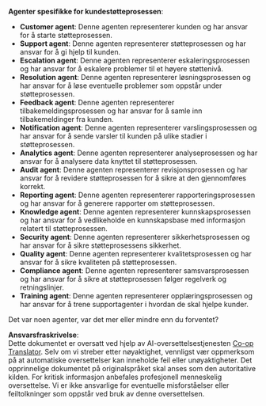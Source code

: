 <!--
CO_OP_TRANSLATOR_METADATA:
{
  "original_hash": "5be7b05ac3220c4fb91e9bd5a37a3794",
  "translation_date": "2025-07-12T11:39:06+00:00",
  "source_file": "08-multi-agent/solution/solution.md",
  "language_code": "no"
}
-->
**Agenter spesifikke for kundestøtteprosessen**:

- **Customer agent**: Denne agenten representerer kunden og har ansvar for å starte støtteprosessen.
- **Support agent**: Denne agenten representerer støtteprosessen og har ansvar for å gi hjelp til kunden.
- **Escalation agent**: Denne agenten representerer eskaleringsprosessen og har ansvar for å eskalere problemer til et høyere støttenivå.
- **Resolution agent**: Denne agenten representerer løsningsprosessen og har ansvar for å løse eventuelle problemer som oppstår under støtteprosessen.
- **Feedback agent**: Denne agenten representerer tilbakemeldingsprosessen og har ansvar for å samle inn tilbakemeldinger fra kunden.
- **Notification agent**: Denne agenten representerer varslingsprosessen og har ansvar for å sende varsler til kunden på ulike stadier i støtteprosessen.
- **Analytics agent**: Denne agenten representerer analyseprosessen og har ansvar for å analysere data knyttet til støtteprosessen.
- **Audit agent**: Denne agenten representerer revisjonsprosessen og har ansvar for å revidere støtteprosessen for å sikre at den gjennomføres korrekt.
- **Reporting agent**: Denne agenten representerer rapporteringsprosessen og har ansvar for å generere rapporter om støtteprosessen.
- **Knowledge agent**: Denne agenten representerer kunnskapsprosessen og har ansvar for å vedlikeholde en kunnskapsbase med informasjon relatert til støtteprosessen.
- **Security agent**: Denne agenten representerer sikkerhetsprosessen og har ansvar for å sikre støtteprosessens sikkerhet.
- **Quality agent**: Denne agenten representerer kvalitetsprosessen og har ansvar for å sikre kvaliteten på støtteprosessen.
- **Compliance agent**: Denne agenten representerer samsvarsprosessen og har ansvar for å sikre at støtteprosessen følger regelverk og retningslinjer.
- **Training agent**: Denne agenten representerer opplæringsprosessen og har ansvar for å trene supportagenter i hvordan de skal hjelpe kunder.

Det var noen agenter, var det mer eller mindre enn du forventet?

**Ansvarsfraskrivelse**:  
Dette dokumentet er oversatt ved hjelp av AI-oversettelsestjenesten [Co-op Translator](https://github.com/Azure/co-op-translator). Selv om vi streber etter nøyaktighet, vennligst vær oppmerksom på at automatiske oversettelser kan inneholde feil eller unøyaktigheter. Det opprinnelige dokumentet på originalspråket skal anses som den autoritative kilden. For kritisk informasjon anbefales profesjonell menneskelig oversettelse. Vi er ikke ansvarlige for eventuelle misforståelser eller feiltolkninger som oppstår ved bruk av denne oversettelsen.